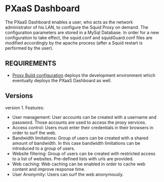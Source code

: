 PXaaS Dashboard
============================

The PXaaS Dashboard enables a user, who acts as the network administrator of his LAN, to configure the Squid Proxy on demand. The configuration parameters are stored in a MySql Database. In order for a new configuration to take effect, the squid.conf and squidGuard.conf files are modified accordingly by the apache process (after a Squid restart is performed by the user).    


REQUIREMENTS
------------

* [Proxy Build configuration](https://github.com/T-NOVA/Squid-dashboard) deploys the development environment which eventually deploys the PXaaS Dashboard as well.

Versions
--------

version 1. Features:

* User management: User accounts can be created with a username and password. Those accounts are used to access the proxy services.
* Access control: Users must enter their credentials in their browsers in order to surf the web.
* Bandwidth limitations: Group of users can be created with a shared amount of bandwidth. In this case bandwidth limitations can be introduced to a group of users.
* Website filtering: Group of users can be created with restricted access to a list of websites. Pre-defined lists with urls are provided.
* Web caching: Web caching can be enabled in order to cache web content and improve response time.
* User Anonymity: Users can surf the web anonymously.
